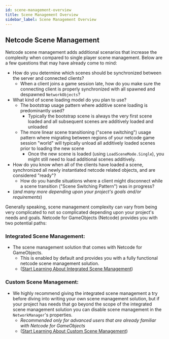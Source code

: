 ```yaml
---
id: scene-management-overview
title: Scene Management Overview
sidebar_label: Scene Management Overview
---
```

## Netcode Scene Management
Netcode scene management adds additional scenarios that increase the complexity when compared to single player scene management.  Below are a few questions that may have already come to mind:
- How do you determine which scenes should be synchronized between the server and connected clients?
  - When a client joins a game session late, how do you make sure the connecting client is properly synchronized with all spawned and despawned `NetworkObjects`?
- What kind of scene loading model do you plan to use?
  - The bootstrap usage pattern where additive scene loading is predominantly used?
    - Typically the bootstrap scene is always the very first scene loaded and all subsequent scenes are additively loaded and unloaded 
  - The more linear scene transitioning ("scene switching") usage pattern where migrating between regions of your netcode game session "world" will typically unload all additively loaded scenes prior to loading the new scene
    - Once the new scene is loaded (using `LoadSceneMode.Single`), you might still need to load additional scenes additively.
- How do you know when all of the clients have loaded a scene, synchronized all newly instantiated netcode related objects, and are considered "ready"?
  - How do you handle situations where a client might disconnect while a scene transition ("Scene Switching Pattern") was in progress?
- (_and many more depending upon your project's goals and/or requirements_)

Generally speaking, scene management complexity can vary from being very complicated to not so complicated depending upon your project's needs and goals. Netcode for GameObjects (Netcode) provides you with two potential paths:

### Integrated Scene Management:  
- The scene management solution that comes with Netcode for GameObjects.
  - This is enabled by default and provides you with a fully functional netcode scene management solution.
  - ([Start Learning About Integrated Scene Management](using-networkscenemanager.md))

### Custom Scene Management: 
  - We highly recommend giving the integrated scene management a try before diving into writing your own scene management solution, but if your project has needs that go beyond the scope of the integrated scene management solution you can disable scene management in the `NetworkManager`'s properties.
    - _Recommended only for advanced users that are already familiar with Netcode for GameObjects_
    - ([Start Learning About Custom Scene Management](custom-management.md))




